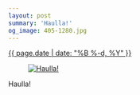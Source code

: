 ```yaml
---
layout: post
summary: 'Haulla!'
og_image: 405-1280.jpg
---
```


<p>
 <time>
  <a href="/405">
   {{ page.date | date: "%B %-d, %Y" }}
  </a>
 </time>
 <a href="/405">
  <figure data-taken="5/23/2015">
   <img alt="Haulla!" sizes="(min-width: 700px) 50vw, calc(100vw - 2rem)" src="{{ site.assets_url }}/405-640.jpg" srcset="{{ site.assets_url }}/405-1280.jpg 1280w, {{ site.assets_url }}/405-960.jpg 960w, {{ site.assets_url }}/405-640.jpg 640w, {{ site.assets_url }}/405-320.jpg 320w"/>
  </figure>
 </a>
 <span>
  Haulla!
 </span>
</p>
